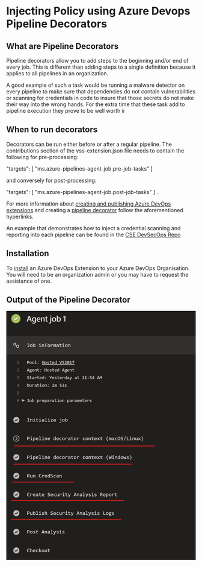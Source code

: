 # Injecting Policy using Azure Devops Pipeline Decorators

## What are Pipeline Decorators

Pipeline decorators allow you to add steps to the beginning and/or end of every job. This is different than adding steps to a single definition because it applies to all pipelines in an organization.

A good example of such a task would be running a malware detector on every pipeline to make sure that dependencies do not contain vulnerabilities or scanning for credentials in code to insure that those secrets do not make their way into the wrong hands. For the extra time that these task add to pipeline execution they prove to be well worth ir

## When to run decorators

Decorators can be run either before or after a regular pipeline. The contributions section of the vss-extension.json file needs to contain the following for pre-processing: 
 
"targets": [
                "ms.azure-pipelines-agent-job.pre-job-tasks"
            ]

and conversely for post-processing:

"targets": [
                "ms.azure-pipelines-agent-job.post-job-tasks"
            ] .



For more information about [creating and publishing Azure DevOps extensions](https://docs.microsoft.com/en-us/azure/devops/extend/develop/add-build-task?toc=%2Fazure%2Fdevops%2Fextend%2Ftoc.json&bc=%2Fazure%2Fdevops%2Fextend%2Fbreadcrumb%2Ftoc.json&view=azure-devops) and  creating a [pipeline decorator](https://docs.microsoft.com/en-us/azure/devops/extend/develop/add-pipeline-decorator?view=azure-devops) follow the aforementioned hyperlinks.

An example that demonstrates how to inject a credential scanning and reporting into each pipeline can be found in the [CSE DevSecOps Repo](https://dev.azure.com/csedevops/DevSecOps/_git/SecOps_PipelineDecorator)
 

 ## Installation

 To [install](https://docs.microsoft.com/en-us/azure/devops/marketplace/install-extension?view=azure-devops) an Azure DevOps Extension to your Azure DevOps Organisation. You will need to be an organization admin or you may have to request the assistance of one.

 ## Output of the Pipeline Decorator
![Sample Output](./images/1_decoratorOutput.png)

